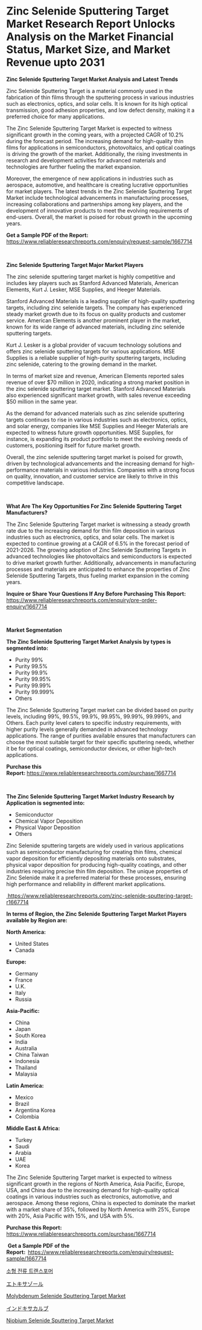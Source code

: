 <p><h1>Zinc Selenide Sputtering Target Market Research Report Unlocks Analysis on the Market Financial Status, Market Size, and Market Revenue upto 2031</h1></p><p><strong>Zinc Selenide Sputtering Target Market Analysis and Latest Trends</strong></p>
<p><p>Zinc Selenide Sputtering Target is a material commonly used in the fabrication of thin films through the sputtering process in various industries such as electronics, optics, and solar cells. It is known for its high optical transmission, good adhesion properties, and low defect density, making it a preferred choice for many applications.</p><p>The Zinc Selenide Sputtering Target Market is expected to witness significant growth in the coming years, with a projected CAGR of 10.2% during the forecast period. The increasing demand for high-quality thin films for applications in semiconductors, photovoltaics, and optical coatings is driving the growth of the market. Additionally, the rising investments in research and development activities for advanced materials and technologies are further fueling the market expansion.</p><p>Moreover, the emergence of new applications in industries such as aerospace, automotive, and healthcare is creating lucrative opportunities for market players. The latest trends in the Zinc Selenide Sputtering Target Market include technological advancements in manufacturing processes, increasing collaborations and partnerships among key players, and the development of innovative products to meet the evolving requirements of end-users. Overall, the market is poised for robust growth in the upcoming years.</p></p>
<p><strong>Get a Sample PDF of the Report:&nbsp;</strong> <a href="https://www.reliableresearchreports.com/enquiry/request-sample/1667714">https://www.reliableresearchreports.com/enquiry/request-sample/1667714</a></p>
<p>&nbsp;</p>
<p><strong>Zinc Selenide Sputtering Target Major Market Players</strong></p>
<p><p>The zinc selenide sputtering target market is highly competitive and includes key players such as Stanford Advanced Materials, American Elements, Kurt J. Lesker, MSE Supplies, and Heeger Materials. </p><p>Stanford Advanced Materials is a leading supplier of high-quality sputtering targets, including zinc selenide targets. The company has experienced steady market growth due to its focus on quality products and customer service. American Elements is another prominent player in the market, known for its wide range of advanced materials, including zinc selenide sputtering targets. </p><p>Kurt J. Lesker is a global provider of vacuum technology solutions and offers zinc selenide sputtering targets for various applications. MSE Supplies is a reliable supplier of high-purity sputtering targets, including zinc selenide, catering to the growing demand in the market. </p><p>In terms of market size and revenue, American Elements reported sales revenue of over $70 million in 2020, indicating a strong market position in the zinc selenide sputtering target market. Stanford Advanced Materials also experienced significant market growth, with sales revenue exceeding $50 million in the same year. </p><p>As the demand for advanced materials such as zinc selenide sputtering targets continues to rise in various industries such as electronics, optics, and solar energy, companies like MSE Supplies and Heeger Materials are expected to witness future growth opportunities. MSE Supplies, for instance, is expanding its product portfolio to meet the evolving needs of customers, positioning itself for future market growth. </p><p>Overall, the zinc selenide sputtering target market is poised for growth, driven by technological advancements and the increasing demand for high-performance materials in various industries. Companies with a strong focus on quality, innovation, and customer service are likely to thrive in this competitive landscape.</p></p>
<p>&nbsp;</p>
<p><strong>What Are The Key Opportunities For Zinc Selenide Sputtering Target Manufacturers?</strong></p>
<p><p>The Zinc Selenide Sputtering Target market is witnessing a steady growth rate due to the increasing demand for thin film deposition in various industries such as electronics, optics, and solar cells. The market is expected to continue growing at a CAGR of 6.5% in the forecast period of 2021-2026. The growing adoption of Zinc Selenide Sputtering Targets in advanced technologies like photovoltaics and semiconductors is expected to drive market growth further. Additionally, advancements in manufacturing processes and materials are anticipated to enhance the properties of Zinc Selenide Sputtering Targets, thus fueling market expansion in the coming years.</p></p>
<p><strong>Inquire or Share Your Questions If Any Before Purchasing This Report:</strong> <a href="https://www.reliableresearchreports.com/enquiry/pre-order-enquiry/1667714">https://www.reliableresearchreports.com/enquiry/pre-order-enquiry/1667714</a></p>
<p>&nbsp;</p>
<p><strong>Market Segmentation</strong></p>
<p><strong>The Zinc Selenide Sputtering Target Market Analysis by types is segmented into:</strong></p>
<p><ul><li>Purity 99%</li><li>Purity 99.5%</li><li>Purity 99.9%</li><li>Purity 99.95%</li><li>Purity 99.99%</li><li>Purity 99.999%</li><li>Others</li></ul></p>
<p><p>The Zinc Selenide Sputtering Target market can be divided based on purity levels, including 99%, 99.5%, 99.9%, 99.95%, 99.99%, 99.999%, and Others. Each purity level caters to specific industry requirements, with higher purity levels generally demanded in advanced technology applications. The range of purities available ensures that manufacturers can choose the most suitable target for their specific sputtering needs, whether it be for optical coatings, semiconductor devices, or other high-tech applications.</p></p>
<p><strong>Purchase this Report:&nbsp;</strong><a href="https://www.reliableresearchreports.com/purchase/1667714">https://www.reliableresearchreports.com/purchase/1667714</a></p>
<p>&nbsp;</p>
<p><strong>The Zinc Selenide Sputtering Target Market Industry Research by Application is segmented into:</strong></p>
<p><ul><li>Semiconductor</li><li>Chemical Vapor Deposition</li><li>Physical Vapor Deposition</li><li>Others</li></ul></p>
<p><p>Zinc Selenide sputtering targets are widely used in various applications such as semiconductor manufacturing for creating thin films, chemical vapor deposition for efficiently depositing materials onto substrates, physical vapor deposition for producing high-quality coatings, and other industries requiring precise thin film deposition. The unique properties of Zinc Selenide make it a preferred material for these processes, ensuring high performance and reliability in different market applications.</p></p>
<p><a href="https://www.reliableresearchreports.com/zinc-selenide-sputtering-target-r1667714">&nbsp;https://www.reliableresearchreports.com/zinc-selenide-sputtering-target-r1667714</a></p>
<p><strong>In terms of Region, the Zinc Selenide Sputtering Target Market Players available by Region are:</strong></p>
<p>
    <p> <strong> North America: </strong>
        <ul>
            <li>United States</li>
            <li>Canada</li>
        </ul>
        </p> 
    <p> <strong> Europe: </strong>
        <ul>
            <li>Germany</li>
            <li>France</li>
            <li>U.K.</li>
            <li>Italy</li>
            <li>Russia</li>
        </ul>
        </p> 
    <p> <strong> Asia-Pacific: </strong>
        <ul>
            <li>China</li>
            <li>Japan</li>
            <li>South Korea</li>
            <li>India</li>
            <li>Australia</li>
            <li>China Taiwan</li>
            <li>Indonesia</li>
            <li>Thailand</li>
            <li>Malaysia</li>
        </ul>
        </p> 
    <p> <strong> Latin America: </strong>
        <ul>
            <li>Mexico</li>
            <li>Brazil</li>
            <li>Argentina Korea</li>
            <li>Colombia</li>
        </ul>
        </p> 
    <p> <strong> Middle East & Africa: </strong>
        <ul>
            <li>Turkey</li>
            <li>Saudi</li>
            <li>Arabia</li>
            <li>UAE</li>
            <li>Korea</li>
        </ul>
    </p>
    </p>
<p><p>The Zinc Selenide Sputtering Target market is expected to witness significant growth in the regions of North America, Asia Pacific, Europe, USA, and China due to the increasing demand for high-quality optical coatings in various industries such as electronics, automotive, and aerospace. Among these regions, China is expected to dominate the market with a market share of 35%, followed by North America with 25%, Europe with 20%, Asia Pacific with 15%, and USA with 5%.</p></p>
<p><strong>Purchase this Report: </strong><a href="https://www.reliableresearchreports.com/purchase/1667714">https://www.reliableresearchreports.com/purchase/1667714</a></p>
<p>&nbsp;<strong>Get a Sample PDF of the Report:&nbsp;&nbsp;</strong><a href="https://www.reliableresearchreports.com/enquiry/request-sample/1667714">https://www.reliableresearchreports.com/enquiry/request-sample/1667714</a></p>
<p><strong></strong></p>
<p><p><a href="https://github.com/fernandotryO5lson96765/Market-Research-Report-List-1/blob/main/448187055405.md">소형 전류 트랜스포머</a></p><p><a href="https://github.com/RudySimonis2023/Market-Research-Report-List-1/blob/main/455851557177.md">エトキサゾール</a></p><p><a href="https://github.com/dx0328/Market-Research-Report-List-2/blob/main/molybdenum-selenide-sputtering-target-market.md">Molybdenum Selenide Sputtering Target Market</a></p><p><a href="https://github.com/mm14022023/Market-Research-Report-List-1/blob/main/202977257176.md">インドキサカルブ</a></p><p><a href="https://github.com/Glendatilghmankmgz0rbhwpy/Market-Research-Report-List-2/blob/main/niobium-selenide-sputtering-target-market.md">Niobium Selenide Sputtering Target Market</a></p></p>